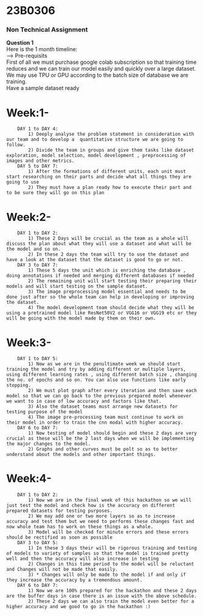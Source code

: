 # 23B0306 #
### Non Technical Assignment ###
**Question 1**<br>
Here is the 1 month timeline:<br>
--> Pre-requisits<br>
    First of all we must purchase google colab subscription so that training time reduces and we can train our model easily and quickly over a large dataset.<br>
    We may use TPU or GPU according to the batch size of database we are   training.<br>
    Have a sample dataset ready

#    Week:1- 
        DAY 1 to DAY 4:
            1) Deeply analyse the problem statement in consideration with our team and to develop a  quantitative structure we are going to follow. 
            2) Divide the team in groups and give them tasks like dataset exploration, model selection, model development , preprocessing of images and other metrics.
        DAY 5 to DAY 7:
            1) After the formations of different units, each unit must start researching on their parts and decide what all things they are going to use
            2) They must have a plan ready how to execute their part and to be sure they will go on this plan
#    Week:2- 
        DAY 1 to DAY 2:
            1) These 2 Days will be crucial as the team as a whole will discuss the plan about what they will use a dataset and what will be the model and so on.
            2) In these 2 days the team will try to use the dataset and have a look at the dataset that the dataset is good to go or not.
        DAY 3 to DAY 7:
            1) These 5 days the unit which is enriching the database , doing annotations if needed and merging different databases if needed
            2) The remaining unit will start testing their preparing their models and will start testing on the sample dataset.
            3) The image preprocessing model essential and needs to be done just after so the whole team can help in developing or improving the dataset.
            4) The model development team should decide what they will be using a pretrained model like ResNet50V2 or VGG16 or VGG19 etc or they will be going with the model made by them on their own.
#    Week:3-
        DAY 1 to DAY 5:
            1) Now as we are in the penultimate week we should start training the model and try by adding different or multiple layers, using different learning rates , using different batch size , changing the no. of epochs and so on. You can also use functions like early stopping.
            2) We must plot graph after every iteration and then save each model so that we can go back to the previous prepared model whenever we want to in case of low accuracy and factors like that.
            3) Also the dataset teams must arrange new datasets for testing purpose of the model
            4) The image pre-processing team must continue to work on their model in order to train the cnn modal with higher accuracy.
        DAY 6 to DAY 7:
            1) Now testing of model should begin and these 2 days are very crucial as these will be the 2 last days when we will be implementing the major changes to the model.
            2) Graphs and other curves must be polt so as to better understand about the models and other important things.
#    Week:4-
        DAY 1 to DAY 2:
            1) Now we are in the final week of this hackathon so we will just test the model and check how is the accuracy on different prepared datasets for testing purposes.
            2) We may add one or two more layers so as to increase accuracy and test them but we need to performs these changes fast and now whole team has to work on these things as a whole.
            3) Model will be checked for minute errors and these errors should be rectified as soon as possible
        DAY 3 to DAY 5:
            1) In these 3 days their will be rigorous training and testing of models to variety of samples so that the model is trained pretty well and then the accuracy will also increase in testing
            2) Changes in this time period to the model will be reluctant and Changes will not be made that easily.
            3) * Changes will only be made to the model if and only if they increase the accuracy by a tremendous amount.
        DAY 6 to DAY 7:
            1) Now we are 100% prepared for the hackathon and these 2 days are the buffer days in case there is an issue with the above schedule.
            2) These 2 days we can also train the model even better for a higher accuracy and we good to go in the hackathon :) 

        
         

        
        
